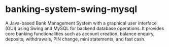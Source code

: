 # banking-system-swing-mysql
A Java-based Bank Management System with a graphical user interface (GUI) using Swing and MySQL for backend database operations. It provides core banking functionalities such as account creation, balance enquiry, deposits, withdrawals, PIN change, mini statements, and fast cash.
